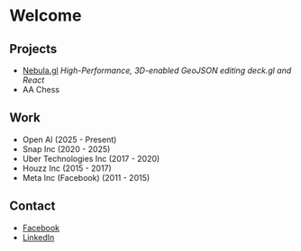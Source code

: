 # Welcome


## Projects

- [Nebula.gl](https://neb.gl/) _High-Performance, 3D-enabled GeoJSON editing deck.gl and React_
- AA Chess

## Work

- Open AI (2025 - Present)
- Snap Inc (2020 - 2025)
- Uber Technologies Inc (2017 - 2020)
- Houzz Inc (2015 - 2017)
- Meta Inc (Facebook) (2011 - 2015)

## Contact

- [Facebook](https://www.facebook.com/kargeor)
- [LinkedIn](https://www.linkedin.com/in/kargeor/)
